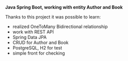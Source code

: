 **Java Spring Boot, working with entity Author and Book**

Thanks to this project it was possible to learn:

- realized OneToMany Bidirectional relationship
- work with REST API
- Spring Data JPA
- CRUD for Author and Book
- PostgreSQL, H2 for test 
- simple front for checking


